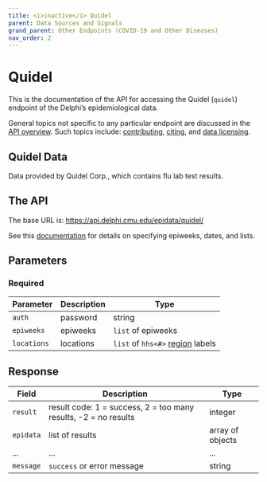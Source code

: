 ```yaml
---
title: <i>inactive</i> Quidel
parent: Data Sources and Signals
grand_parent: Other Endpoints (COVID-19 and Other Diseases)
nav_order: 2
---
```


# Quidel

This is the documentation of the API for accessing the Quidel (`quidel`) endpoint of the Delphi’s epidemiological data.

General topics not specific to any particular endpoint are discussed in the [API overview](https://cmu-delphi.github.io/delphi-epidata/). Such topics include: [contributing](https://cmu-delphi.github.io/delphi-epidata/api/README.html#contributing), [citing](https://cmu-delphi.github.io/delphi-epidata/api/README.html#citing), and [data licensing](https://cmu-delphi.github.io/delphi-epidata/api/README.html#data-licensing).

## Quidel Data

Data provided by Quidel Corp., which contains flu lab test results.

## The API

The base URL is: https://api.delphi.cmu.edu/epidata/quidel/

See this [documentation](https://cmu-delphi.github.io/delphi-epidata/api/README.html) for details on specifying epiweeks, dates, and lists.

## Parameters

### Required

| Parameter | Description | Type |
| --- | --- | --- |
| `auth` | password | string |
| `epiweeks` | epiweeks | `list` of epiweeks |
| `locations` | locations | `list` of `hhs<#>` [region](https://github.com/cmu-delphi/delphi-epidata/blob/main/labels/regions.txt) labels |

## Response

| Field     | Description                                                     | Type             |
|-----------|-----------------------------------------------------------------|------------------|
| `result`  | result code: 1 = success, 2 = too many results, -2 = no results | integer          |
| `epidata` | list of results                                                 | array of objects |
| ...       | ...                                                             | ...              | <!-- TODO -->
| `message` | `success` or error message                                      | string           |
